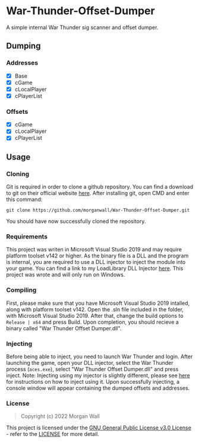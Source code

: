 # War-Thunder-Offset-Dumper
A simple internal War Thunder sig scanner and offset dumper.
## Dumping
### Addresses
- [x] Base
- [x] cGame
- [x] cLocalPlayer
- [x] cPlayerList
### Offsets
- [x] cGame
- [x] cLocalPlayer
- [x] cPlayerList

## Usage
### Cloning
Git is required in order to clone a github repository. You can find a download to git on their official website <a href="https://git-scm.com/">here</a>.
After installing git, open CMD and enter this command:
<pre><code>git clone https://github.com/morganwall/War-Thunder-Offset-Dumper.git</code></pre>
You should have now successfully cloned the repository.
### Requirements
This project was writen in Microsoft Visual Studio 2019 and may require platform toolset v142 or higher.
As the binary file is a DLL and the program is internal, you are required to use a DLL injector to inject the module into your game.
You can find a link to my LoadLibrary DLL Injector <a href="https://github.com/morganwall/LoadLibrary-DLL-Injector">here</a>.
This project was wrote and will only run on Windows.
### Compiling
First, please make sure that you have Microsoft Visual Studio 2019 intalled, along with platform toolset v142.
Open the .sln file included in the folder, with Microsoft Visual Studio 2019.
After that, change the build options to <code>Release | x64</code> and press Build.
Upon completion, you should recieve a binary called "War Thunder Offset Dumper.dll".
### Injecting
Before being able to inject, you need to launch War Thunder and login.
After launching the game, open your DLL injector, select the War Thunder process (<code>aces.exe</code>), select "War Thunder Offset Dumper.dll" and press inject.
Note: Injecting using my injector is slightly different, please see <a href="https://github.com/morganwall/LoadLibrary-DLL-Injector#operation">here</a> for instructions on how to inject using it.
Upon successfully injecting, a console window will appear containing the dumped offsets and addresses.
### License
<blockquote>Copyright (c) 2022 Morgan Wall</blockquote>
This project is licensed under the <a href="https://choosealicense.com/licenses/gpl-3.0/">GNU General Public License v3.0 License</a> - refer to the <a href="https://github.com/morganwall/War-Thunder-Offset-Dumper/blob/main/LICENSE">LICENSE</a> for more detail.
